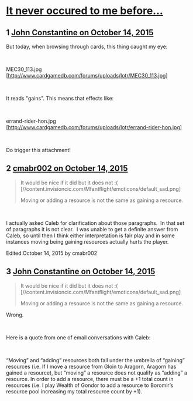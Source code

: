 # [It never occured to me before...](https://community.fantasyflightgames.com/topic/191248-it-never-occured-to-me-before/)

## 1 [John Constantine on October 14, 2015](https://community.fantasyflightgames.com/topic/191248-it-never-occured-to-me-before/?do=findComment&comment=1848301)

But today, when browsing through cards, this thing caught my eye:

 

MEC30_113.jpg [http://www.cardgamedb.com/forums/uploads/lotr/MEC30_113.jpg]

 

It reads "gains". This means that effects like:

 

errand-rider-hon.jpg [http://www.cardgamedb.com/forums/uploads/lotr/errand-rider-hon.jpg]

 

Do trigger this attachment!

## 2 [cmabr002 on October 14, 2015](https://community.fantasyflightgames.com/topic/191248-it-never-occured-to-me-before/?do=findComment&comment=1848488)

> It would be nice if it did but it does not :( [//content.invisioncic.com/Mfantflight/emoticons/default_sad.png]
> 
> Moving or adding a resource is not the same as gaining a resource.

 

I actually asked Caleb for clarification about those paragraphs.  In that set of paragraphs it is not clear.  I was unable to get a definite answer from Caleb, so until then I think either interpretation is fair play and in some instances moving being gaining resources actually hurts the player.

Edited October 14, 2015 by cmabr002

## 3 [John Constantine on October 14, 2015](https://community.fantasyflightgames.com/topic/191248-it-never-occured-to-me-before/?do=findComment&comment=1848492)

> It would be nice if it did but it does not :( [//content.invisioncic.com/Mfantflight/emoticons/default_sad.png]
> 
> Moving or adding a resource is not the same as gaining a resource.

Wrong.

 

Here is a quote from one of email conversations with Caleb:

 

“Moving” and “adding” resources both fall under the umbrella of “gaining” resources (i.e. If I move a resource from Gloin to Aragorn, Aragorn has gained a resource), but “moving” a resource does not qualify as “adding” a resource. In order to add a resource, there must be a +1 total count in resources (i.e. I play Wealth of Gondor to add a resource to Boromir’s resource pool increasing my total resource count by +1).

